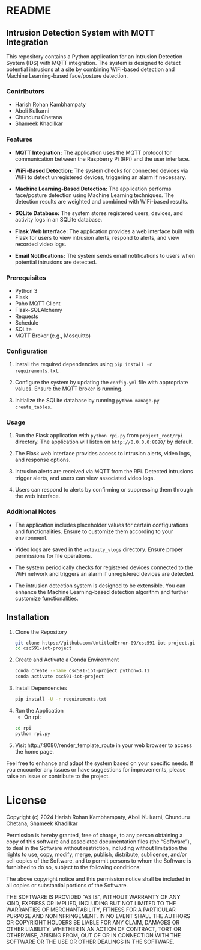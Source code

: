 # README

## Intrusion Detection System with MQTT Integration

This repository contains a Python application for an Intrusion Detection System (IDS) with MQTT integration. The system is designed to detect potential intrusions at a site by combining WiFi-based detection and Machine Learning-based face/posture detection.

### Contributors
- Harish Rohan Kambhampaty
- Aboli Kulkarni
- Chunduru Chetana
- Shameek Khadilkar

### Features

- **MQTT Integration:** The application uses the MQTT protocol for communication between the Raspberry Pi (RPi) and the user interface.

- **WiFi-Based Detection:** The system checks for connected devices via WiFi to detect unregistered devices, triggering an alarm if necessary.

- **Machine Learning-Based Detection:** The application performs face/posture detection using Machine Learning techniques. The detection results are weighted and combined with WiFi-based results.

- **SQLite Database:** The system stores registered users, devices, and activity logs in an SQLite database.

- **Flask Web Interface:** The application provides a web interface built with Flask for users to view intrusion alerts, respond to alerts, and view recorded video logs.

- **Email Notifications:** The system sends email notifications to users when potential intrusions are detected.

### Prerequisites

- Python 3
- Flask
- Paho MQTT Client
- Flask-SQLAlchemy
- Requests
- Schedule
- SQLite
- MQTT Broker (e.g., Mosquitto)

### Configuration

1. Install the required dependencies using `pip install -r requirements.txt`.

2. Configure the system by updating the `config.yml` file with appropriate values. Ensure the MQTT broker is running.

3. Initialize the SQLite database by running `python manage.py create_tables`.

### Usage

1. Run the Flask application with `python rpi.py` from `project_root/rpi` directory. The application will listen on `http://0.0.0.0:8080/` by default.

2. The Flask web interface provides access to intrusion alerts, video logs, and response options.

3. Intrusion alerts are received via MQTT from the RPi. Detected intrusions trigger alerts, and users can view associated video logs.

4. Users can respond to alerts by confirming or suppressing them through the web interface.

### Additional Notes

- The application includes placeholder values for certain configurations and functionalities. Ensure to customize them according to your environment.

- Video logs are saved in the `activity_vlogs` directory. Ensure proper permissions for file operations.

- The system periodically checks for registered devices connected to the WiFi network and triggers an alarm if unregistered devices are detected.

- The intrusion detection system is designed to be extensible. You can enhance the Machine Learning-based detection algorithm and further customize functionalities.

## Installation

1. Clone the Repository
    ```bash
    git clone https://github.com/UntitledError-09/csc591-iot-project.git
    cd csc591-iot-project
    ```
2. Create and Activate a Conda Environment
    ```bash
    conda create --name csc591-iot-project python=3.11
    conda activate csc591-iot-project
    ```
3. Install Dependencies
    ```bash
    pip install -U -r requirements.txt
    ```
4. Run the Application
   - On rpi:
    ```bash
    cd rpi
    python rpi.py
    ```
5. Visit http://<device-ip>:8080/render_template_route in your web browser to access the home page.

Feel free to enhance and adapt the system based on your specific needs. If you encounter any issues or have suggestions for improvements, please raise an issue or contribute to the project.

# License

Copyright (c) 2024 Harish Rohan Kambhampaty, Aboli Kulkarni, Chunduru Chetana, Shameek Khadilkar

Permission is hereby granted, free of charge, to any person obtaining a copy of this software and associated documentation files (the “Software”), to deal in the Software without restriction, including without limitation the rights to use, copy, modify, merge, publish, distribute, sublicense, and/or sell copies of the Software, and to permit persons to whom the Software is furnished to do so, subject to the following conditions:

The above copyright notice and this permission notice shall be included in all copies or substantial portions of the Software.

THE SOFTWARE IS PROVIDED “AS IS”, WITHOUT WARRANTY OF ANY KIND, EXPRESS OR IMPLIED, INCLUDING BUT NOT LIMITED TO THE WARRANTIES OF MERCHANTABILITY, FITNESS FOR A PARTICULAR PURPOSE AND NONINFRINGEMENT. IN NO EVENT SHALL THE AUTHORS OR COPYRIGHT HOLDERS BE LIABLE FOR ANY CLAIM, DAMAGES OR OTHER LIABILITY, WHETHER IN AN ACTION OF CONTRACT, TORT OR OTHERWISE, ARISING FROM, OUT OF OR IN CONNECTION WITH THE SOFTWARE OR THE USE OR OTHER DEALINGS IN THE SOFTWARE.
